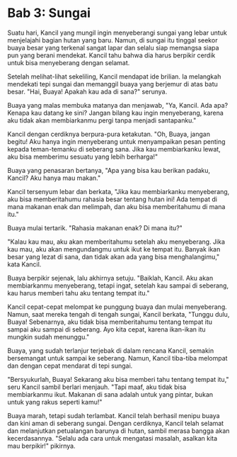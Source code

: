 # Bab 3: Sungai

Suatu hari, Kancil yang mungil ingin menyeberangi sungai yang lebar untuk menjelajahi bagian hutan yang baru. Namun, di sungai itu tinggal seekor buaya besar yang terkenal sangat lapar dan selalu siap memangsa siapa pun yang berani mendekat. Kancil tahu bahwa dia harus berpikir cerdik untuk bisa menyeberang dengan selamat.

Setelah melihat-lihat sekeliling, Kancil mendapat ide brilian. Ia melangkah mendekati tepi sungai dan memanggil buaya yang berjemur di atas batu besar. "Hai, Buaya! Apakah kau ada di sana?" serunya.

Buaya yang malas membuka matanya dan menjawab, "Ya, Kancil. Ada apa? Kenapa kau datang ke sini? Jangan bilang kau ingin menyeberang, karena aku tidak akan membiarkanmu pergi tanpa menjadi santapanku."

Kancil dengan cerdiknya berpura-pura ketakutan. "Oh, Buaya, jangan begitu! Aku hanya ingin menyeberang untuk menyampaikan pesan penting kepada teman-temanku di seberang sana. Jika kau membiarkanku lewat, aku bisa memberimu sesuatu yang lebih berharga!"

Buaya yang penasaran bertanya, "Apa yang bisa kau berikan padaku, Kancil? Aku hanya mau makan."

Kancil tersenyum lebar dan berkata, "Jika kau membiarkanku menyeberang, aku bisa memberitahumu rahasia besar tentang hutan ini! Ada tempat di mana makanan enak dan melimpah, dan aku bisa memberitahumu di mana itu."

Buaya mulai tertarik. "Rahasia makanan enak? Di mana itu?"

"Kalau kau mau, aku akan memberitahumu setelah aku menyeberang. Jika kau mau, aku akan mengundangmu untuk ikut ke tempat itu. Banyak ikan besar yang lezat di sana, dan tidak akan ada yang bisa menghalangimu," kata Kancil.

Buaya berpikir sejenak, lalu akhirnya setuju. "Baiklah, Kancil. Aku akan membiarkanmu menyeberang, tetapi ingat, setelah kau sampai di seberang, kau harus memberi tahu aku tentang tempat itu."

Kancil cepat-cepat melompat ke punggung buaya dan mulai menyeberang. Namun, saat mereka tengah di tengah sungai, Kancil berkata, "Tunggu dulu, Buaya! Sebenarnya, aku tidak bisa memberitahumu tentang tempat itu sampai aku sampai di seberang. Ayo kita cepat, karena ikan-ikan itu mungkin sudah menunggu."

Buaya, yang sudah terlanjur terjebak di dalam rencana Kancil, semakin bersemangat untuk sampai ke seberang. Namun, Kancil tiba-tiba melompat dan dengan cepat mendarat di tepi sungai.

"Bersyukurlah, Buaya! Sekarang aku bisa memberi tahu tentang tempat itu," seru Kancil sambil berlari menjauh. "Tapi maaf, aku tidak bisa membiarkanmu ikut. Makanan di sana adalah untuk yang pintar, bukan untuk yang rakus seperti kamu!"

Buaya marah, tetapi sudah terlambat. Kancil telah berhasil menipu buaya dan kini aman di seberang sungai. Dengan cerdiknya, Kancil telah selamat dan melanjutkan petualangan barunya di hutan, sambil merasa bangga akan kecerdasannya. "Selalu ada cara untuk mengatasi masalah, asalkan kita mau berpikir!" pikirnya.
